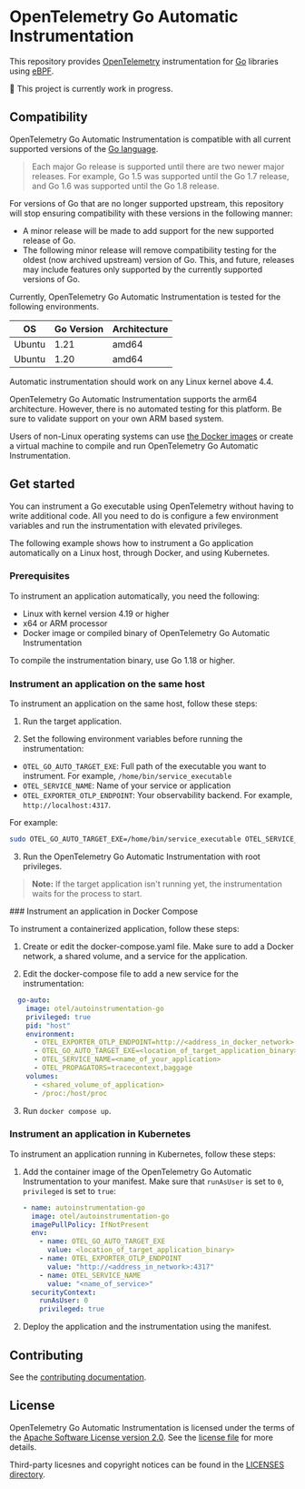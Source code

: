 # OpenTelemetry Go Automatic Instrumentation

This repository provides [OpenTelemetry] instrumentation for [Go] libraries using [eBPF].

:construction: This project is currently work in progress.

## Compatibility

OpenTelemetry Go Automatic Instrumentation is compatible with all current supported versions of the [Go language](https://golang.org/doc/devel/release#policy).

> Each major Go release is supported until there are two newer major releases.
> For example, Go 1.5 was supported until the Go 1.7 release, and Go 1.6 was supported until the Go 1.8 release.

For versions of Go that are no longer supported upstream, this repository will stop ensuring compatibility with these versions in the following manner:

- A minor release will be made to add support for the new supported release of Go.
- The following minor release will remove compatibility testing for the oldest (now archived upstream) version of Go.
   This, and future, releases may include features only supported by the currently supported versions of Go.

Currently, OpenTelemetry Go Automatic Instrumentation is tested for the following environments.

| OS      | Go Version | Architecture |
| ------- | ---------- | ------------ |
| Ubuntu  | 1.21       | amd64        |
| Ubuntu  | 1.20       | amd64        |

Automatic instrumentation should work on any Linux kernel above 4.4.

OpenTelemetry Go Automatic Instrumentation supports the arm64 architecture.
However, there is no automated testing for this platform.
Be sure to validate support on your own ARM based system.

Users of non-Linux operating systems can use
[the Docker images](https://github.com/open-telemetry/opentelemetry-go-instrumentation/pkgs/container/opentelemetry-go-instrumentation%2Fautoinstrumentation-go)
or create a virtual machine to compile and run OpenTelemetry Go Automatic Instrumentation.

## Get started

You can instrument a Go executable using OpenTelemetry without having
to write additional code. All you need to do is configure a few environment
variables and run the instrumentation with elevated privileges.

The following example shows how to instrument a Go application
automatically on a Linux host, through Docker, and using Kubernetes.

### Prerequisites

To instrument an application automatically, you need the following:

- Linux with kernel version 4.19 or higher
- x64 or ARM processor
- Docker image or compiled binary of OpenTelemetry Go Automatic Instrumentation

To compile the instrumentation binary, use Go 1.18 or higher.

### Instrument an application on the same host

To instrument an application on the same host, follow these steps:

1. Run the target application.

2. Set the following environment variables before running the instrumentation:

  - `OTEL_GO_AUTO_TARGET_EXE`: Full path of the executable you want to
  instrument. For example, `/home/bin/service_executable`
  - `OTEL_SERVICE_NAME`: Name of your service or application
  - `OTEL_EXPORTER_OTLP_ENDPOINT`: Your observability backend. For example,
  `http://localhost:4317`.

  For example:

  ```sh
  sudo OTEL_GO_AUTO_TARGET_EXE=/home/bin/service_executable OTEL_SERVICE_NAME=my_service OTEL_EXPORTER_OTLP_ENDPOINT=http://localhost:4317./otel-go-instrumentation`
  ```

3. Run the OpenTelemetry Go Automatic Instrumentation with root privileges.

> **Note:** If the target application isn't running yet, the instrumentation
> waits for the process to start.

### Instrument an application in Docker Compose

To instrument a containerized application, follow these steps:

1. Create or edit the docker-compose.yaml file. Make sure to add a Docker
network, a shared volume, and a service for the application.

2. Edit the docker-compose file to add a new service for the instrumentation:

  ```yaml
    go-auto:
      image: otel/autoinstrumentation-go
      privileged: true
      pid: "host"
      environment:
        - OTEL_EXPORTER_OTLP_ENDPOINT=http://<address_in_docker_network>:4317
        - OTEL_GO_AUTO_TARGET_EXE=<location_of_target_application_binary>
        - OTEL_SERVICE_NAME=<name_of_your_application>
        - OTEL_PROPAGATORS=tracecontext,baggage
      volumes:
        - <shared_volume_of_application>
        - /proc:/host/proc
  ```

3. Run `docker compose up`.

### Instrument an application in Kubernetes

To instrument an application running in Kubernetes, follow these steps:

1. Add the container image of the OpenTelemetry Go Automatic Instrumentation to your manifest. Make sure that `runAsUser` is set to `0`, `privileged` is set to `true`:

   ```yaml
   - name: autoinstrumentation-go
     image: otel/autoinstrumentation-go
     imagePullPolicy: IfNotPresent
     env:
       - name: OTEL_GO_AUTO_TARGET_EXE
         value: <location_of_target_application_binary>
       - name: OTEL_EXPORTER_OTLP_ENDPOINT
         value: "http://<address_in_network>:4317"
       - name: OTEL_SERVICE_NAME
         value: "<name_of_service>"
     securityContext:
       runAsUser: 0
       privileged: true
   ```

2. Deploy the application and the instrumentation using the manifest.

## Contributing

See the [contributing documentation](./CONTRIBUTING.md).

## License

OpenTelemetry Go Automatic Instrumentation is licensed under the terms of the [Apache Software License version 2.0].
See the [license file](./LICENSE) for more details.

Third-party licesnes and copyright notices can be found in the [LICENSES directory](./LICENSES).

[OpenTelemetry]: https://opentelemetry.io/
[Go]: https://go.dev/
[eBPF]: https://ebpf.io/
[Apache Software License version 2.0]: https://www.apache.org/licenses/LICENSE-2.0
